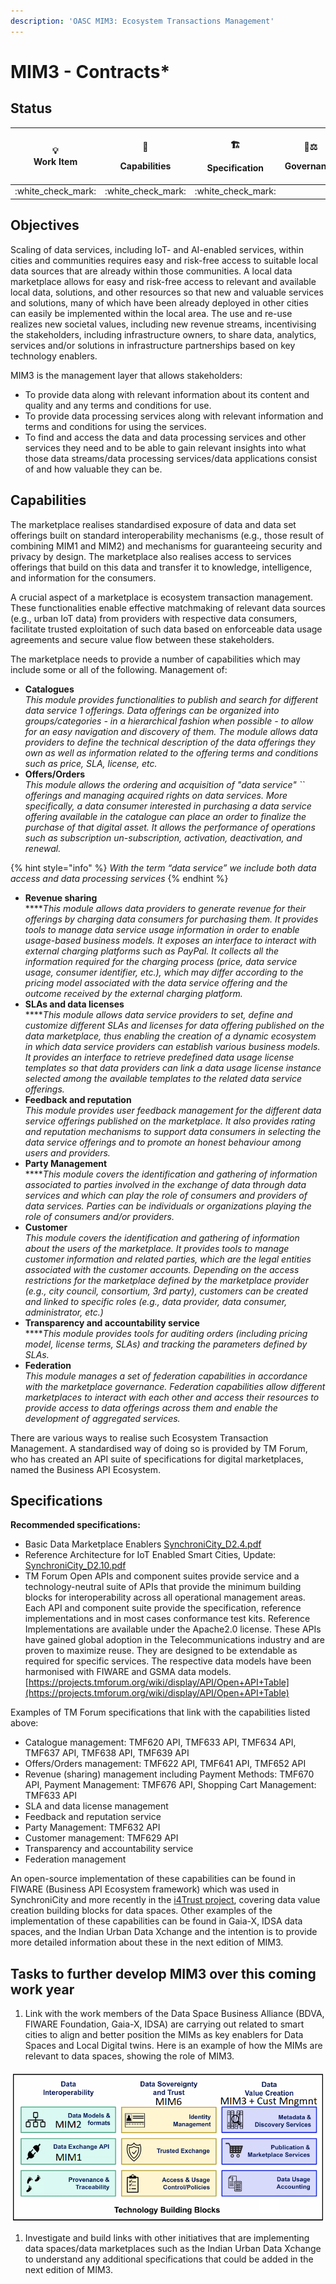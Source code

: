 ```yaml
---
description: 'OASC MIM3: Ecosystem Transactions Management'
---
```


# MIM3 - Contracts\*

## Status <a href="#mim1-contextinformationmanagement-goal" id="mim1-contextinformationmanagement-goal"></a>

| <p><span data-gb-custom-inline data-tag="emoji" data-code="1f4a1">💡</span><br>Work Item</p> | <p><span data-gb-custom-inline data-tag="emoji" data-code="1f9e9">🧩</span></p><p>Capabilities</p> | <p><span data-gb-custom-inline data-tag="emoji" data-code="1f3d7">🏗</span></p><p>Specification</p> | <p><span data-gb-custom-inline data-tag="emoji" data-code="1f469-2696">👩⚖</span></p><p>Governance</p> |
| :------------------------------------------------------------------------------------------: | :------------------------------------------------------------------------------------------------: | :-------------------------------------------------------------------------------------------------: | :----------------------------------------------------------------------------------------------------: |
|                                     :white\_check\_mark:                                     |                                        :white\_check\_mark:                                        |                                         :white\_check\_mark:                                        |                                                                                                        |

## Objectives <a href="#mim3-ecosystemtransactionmanagement-goals" id="mim3-ecosystemtransactionmanagement-goals"></a>

Scaling of data services, including IoT- and AI-enabled services, within cities and communities requires easy and risk-free access to suitable local data sources that are already within those communities. A local data marketplace allows for easy and risk-free access to relevant and available local data, solutions, and other resources so that new and valuable services and solutions, many of which have been already deployed in other cities can easily be implemented within the local area. The use and re-use realizes new societal values, including new revenue streams, incentivising the stakeholders, including infrastructure owners, to share data, analytics, services and/or solutions in infrastructure partnerships based on key technology enablers.

MIM3 is the management layer that allows stakeholders:

* To provide data along with relevant information about its content and quality and any terms and conditions for use.
* To provide data processing services along with relevant information and terms and conditions for using the services.
* &#x20;To find and access the data and data processing services and other services they need and to be able to gain relevant insights into what those data streams/data processing services/data applications consist of and how valuable they can be.

## Capabilities <a href="#mim3-ecosystemtransactionmanagement-capabilities" id="mim3-ecosystemtransactionmanagement-capabilities"></a>

The marketplace realises standardised exposure of data and data set offerings built on standard interoperability mechanisms (e.g., those result of combining MIM1 and MIM2) and mechanisms for guaranteeing security and privacy by design. The marketplace also realises access to services offerings that build on this data and transfer it to knowledge, intelligence, and information for the consumers.

A crucial aspect of a marketplace is ecosystem transaction management. These functionalities enable effective matchmaking of relevant data sources (e.g., urban IoT data) from providers with respective data consumers, facilitate trusted exploitation of such data based on enforceable data usage agreements and secure value flow between these stakeholders.

The marketplace needs to provide a number of capabilities which may include some or all of the following. Management of:

* **Catalogues**\
  _This module provides functionalities to publish and search for different data service 1 offerings. Data offerings can be organized into groups/categories - in a hierarchical fashion when possible - to allow for an easy navigation and discovery of them. The module allows data providers to define the technical description of the data offerings they own as well as information related to the offering terms and conditions such as price, SLA, license, etc._
* **Offers/Orders**\
  _This module allows the ordering and acquisition of "data service" `` offerings and managing acquired rights on data services. More specifically, a data consumer interested in purchasing a data service offering available in the catalogue can place an order to finalize the purchase of that digital asset. It allows the performance of operations such as subscription un-subscription, activation, deactivation, and renewal._

{% hint style="info" %}
_With the term “data service” we include both data access and data processing services_
{% endhint %}

* **Revenue sharing**\
  ****_This module allows data providers to generate revenue for their offerings by charging data consumers for purchasing them. It provides tools to manage data service usage information in order to enable usage-based business models. It exposes an interface to interact with external charging platforms such as PayPal. It collects all the information required for the charging process (price, data service usage, consumer identifier, etc.), which may differ according to the pricing model associated with the data service offering and the outcome received by the external charging platform._
* **SLAs and data licenses**\
  ****_This module allows data service providers to set, define and customize different SLAs and licenses for data offering published on the data marketplace, thus enabling the creation of a dynamic ecosystem in which data service providers can establish various business models. It provides an interface to retrieve predefined data usage license templates so that data providers can link a data usage license instance selected among the available templates to the related data service offerings._
* **Feedback and reputation**\
  _This module provides user feedback management for the different data service offerings published on the marketplace. It also provides rating and reputation mechanisms to support data consumers in selecting the data service offerings and to promote an honest behaviour among users and providers._
* **Party Management**\
  ****_This module covers the identification and gathering of information associated to parties involved in the exchange of data through data services and which can play the role of consumers and providers of data services. Parties can be individuals or organizations playing the role of consumers and/or providers._
* **Customer**\
  _This module covers the identification and gathering of information about the users of the marketplace. It provides tools to manage customer information and related parties, which are the legal entities associated with the customer accounts. Depending on the access restrictions for the marketplace defined by the marketplace provider (e.g., city council, consortium, 3rd party), customers can be created and linked to specific roles (e.g., data provider, data consumer, administrator, etc.)_
* **Transparency and accountability service**\
  ****_This module provides tools for auditing orders (including pricing model, license terms, SLAs) and tracking the parameters defined by SLAs._
* **Federation**\
  _This module manages a set of federation capabilities in accordance with the marketplace governance. Federation capabilities allow different marketplaces to interact with each other and access their resources to provide access to data offerings across them and enable the development of aggregated services._

There are various ways to realise such Ecosystem Transaction Management. A standardised way of doing so is provided by TM Forum, who has created an API suite of specifications for digital marketplaces, named the Business API Ecosystem.

## Specifications <a href="#mim3-ecosystemtransactionmanagement-recommendedspecifications" id="mim3-ecosystemtransactionmanagement-recommendedspecifications"></a>

**Recommended specifications:**

* Basic Data Marketplace Enablers [SynchroniCity\_D2.4.pdf](https://oascities.org/wp-content/uploads/2022/08/SynchroniCity\_D2.4.pdf)
* Reference Architecture for IoT Enabled Smart Cities, Update: [SynchroniCity\_D2.10.pdf](https://oascities.org/wp-content/uploads/2022/08/SynchroniCity\_D2.10.pdf)
* TM Forum Open APIs and component suites provide service and a technology-neutral suite of APIs that provide the minimum building blocks for interoperability across all operational management areas. Each API and component suite provide the specification, reference implementations and in most cases conformance test kits. Reference Implementations are available under the Apache2.0 license. These APIs have gained global adoption in the Telecommunications industry and are proven to maximize reuse. They are designed to be extendable as required for specific services. The respective data models have been harmonised with FIWARE and GSMA data models. [https://projects.tmforum.org/wiki/display/API/Open+API+Table](https://projects.tmforum.org/wiki/display/API/Open+API+Table)

Examples of TM Forum specifications that link with the capabilities listed above:

* Catalogue management: TMF620 API, TMF633 API, TMF634 API, TMF637 API, TMF638 API, TMF639 API
* Offers/Orders management: TMF622 API, TMF641 API, TMF652 API&#x20;
* Revenue (sharing) management including Payment Methods: TMF670 API, Payment Management: TMF676 API, Shopping Cart Management: TMF633 API
* SLA and data license management&#x20;
* Feedback and reputation service
* Party Management: TMF632 API
* Customer management: TMF629 API
* Transparency and accountability service
* Federation management

An open-source implementation of these capabilities can be found in FIWARE (Business API Ecosystem framework) which was used in SynchroniCity and more recently in the [i4Trust project](https://i4trust.org/), covering data value creation building blocks for data spaces. Other examples of the implementation of these capabilities can be found in Gaia-X, IDSA data spaces, and the Indian Urban Data Xchange and the intention is to provide more detailed information about these in the next edition of MIM3.

## Tasks to further develop MIM3 over this coming work year

1. Link with the work members of the Data Space Business Alliance (BDVA, FIWARE Foundation, Gaia-X, IDSA) are carrying out related to smart cities to align and better position the MIMs as key enablers for Data Spaces and Local Digital twins. Here is an example of how the MIMs are relevant to data spaces, showing the role of MIM3.

![(annotated diagram provided by the CTO of Fiware.org)](../../.gitbook/assets/MIM3-TechnologyBuildingBlocks.png)

1. Investigate and build links with other initiatives that are implementing data spaces/data marketplaces such as the Indian Urban Data Xchange to understand any additional specifications that could be added in the next edition of MIM3.
